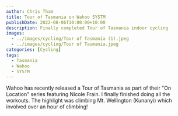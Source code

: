 ```yaml
---
author: Chris Tham
title: Tour of Tasmania on Wahoo SYSTM
publishDate: 2022-08-06T10:00:00+10:00
description: Finally completed Tour of Tasmania indoor cycling
images:
  - ../images/cycling/Tour of Tasmania (1).jpeg
  - ../images/cycling/Tour of Tasmania.jpeg
categories: [Cycling]
tags:
  - Tasmania
  - Wahoo
  - SYSTM
---
```


Wahoo has recently released a Tour of Tasmania as part of their "On Location"
series featuring Nicole Frain. I finally finished doing all the workouts. The
highlight was climbing Mt. Wellington (Kunanyi) which involved over an hour
of climbing!
